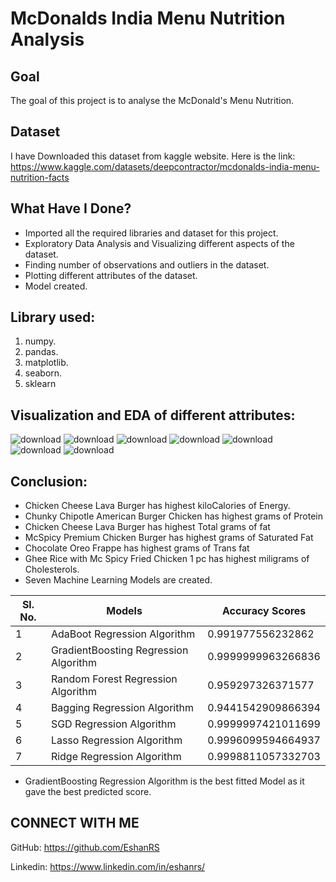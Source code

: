 # McDonalds India Menu Nutrition Analysis


## Goal

The goal of this project is to analyse the McDonald's Menu Nutrition.
## Dataset
I have Downloaded this dataset from kaggle website. Here is the link: https://www.kaggle.com/datasets/deepcontractor/mcdonalds-india-menu-nutrition-facts
## What Have I Done?

- Imported all the required libraries and dataset for this project.
- Exploratory Data Analysis and Visualizing different aspects of the dataset.
- Finding number of observations and outliers in the dataset.
- Plotting different attributes of the dataset.
- Model created.
## Library used:
1. numpy.
2. pandas.
3. matplotlib.
4. seaborn.
5. sklearn

## Visualization and EDA of different attributes:

![download](https://user-images.githubusercontent.com/97960335/182322856-1d1baf5e-f7c2-43e8-af21-01280f30c4b0.png)
![download](https://user-images.githubusercontent.com/97960335/182322876-2b17bdb3-9d28-48bc-8fbc-d6ac6ac67b8d.png)
![download](https://user-images.githubusercontent.com/97960335/182322904-39d23a67-cdf5-4b62-b023-f891701acda4.png)
![download](https://user-images.githubusercontent.com/97960335/182322939-17fb2b75-6474-498e-a946-915ba875db88.png)
![download](https://user-images.githubusercontent.com/97960335/182322957-49871543-f0f9-4b07-83de-bd175e2cd81c.png)
![download](https://user-images.githubusercontent.com/97960335/182322990-d4c2b041-4da5-477b-aaf3-30e7f05d98ac.png)
![download](https://user-images.githubusercontent.com/97960335/182323011-455fe677-947a-4ee2-8bca-45a34562d315.png)

## Conclusion:
- Chicken Cheese Lava Burger has highest kiloCalories of Energy.
- Chunky Chipotle American Burger Chicken has highest grams of Protein
- Chicken Cheese Lava Burger has highest Total grams of fat
- McSpicy Premium Chicken Burger has highest grams of Saturated Fat
- Chocolate Oreo Frappe has highest grams of Trans fat
- Ghee Rice with Mc Spicy Fried Chicken 1 pc has highest miligrams of Cholesterols.
- Seven Machine Learning Models are created.

| Sl. No. | Models | Accuracy Scores |
|---|---|---|
| 1 | AdaBoot Regression Algorithm | 0.991977556232862 |
| 2 | GradientBoosting Regression Algorithm | 0.9999999963266836 |
| 3 | Random Forest Regression Algorithm | 0.959297326371577 |
| 4 | Bagging Regression Algorithm | 0.9441542909866394 |
| 5 | SGD Regression Algorithm | 0.9999997421011699 |
| 6 | Lasso Regression Algorithm | 0.9996099594664937 |
| 7 | Ridge Regression Algorithm | 0.9998811057332703 |

- GradientBoosting Regression Algorithm is the best fitted Model as it gave the best predicted score.


## CONNECT WITH ME

GitHub: https://github.com/EshanRS

Linkedin: https://www.linkedin.com/in/eshanrs/

